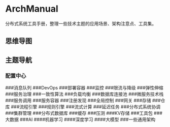 # ArchManual
分布式系统工具手册，整理一些技术主题的应用场景、架构注意点、工具集。

## 思维导图

## 主题导航
### 配置中心
###消息队列
###DevOps
###部署容器
###监控
###限流与降级
###弹性伸缩
###服务治理
###一致性算法
###负载均衡
###数据库连接池
###微服务技术栈
###服务调用
###服务容器
###注册发现
###全局控制
###网关
###存储
###仓库
###流程引擎
###规则引擎
###流式计算
###延迟任务
###分布式系统协调
###集群管理
###分布式数据库
###缓存
###压测
###KV存储
###工具包
###大数据
###AI
####机器学习
####深度学习
####大模型
###一些通用架构
